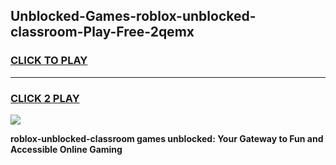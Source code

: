 
## Unblocked-Games-roblox-unblocked-classroom-Play-Free-2qemx
<h3>
<a href="https://premium76.site?title=roblox-unblocked-classroom&ref=19M">CLICK TO PLAY</a></h3>
<hr>

<h3>
<a href="https://premium76.site?title=roblox-unblocked-classroom&ref=19M">CLICK 2 PLAY</a>
  
</h3>

<a href="https://premium76.site?title=roblox-unblocked-classroom&ref=19M"><img src="https://clearcache.store/games.png"></a>


**roblox-unblocked-classroom games unblocked: Your Gateway to Fun and Accessible Online Gaming**
